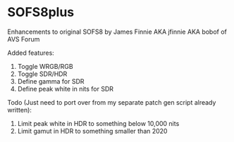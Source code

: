 # SOFS8plus
Enhancements to original SOFS8 by James Finnie AKA jfinnie AKA bobof of AVS Forum

Added features:
1. Toggle WRGB/RGB
2. Toggle SDR/HDR
3. Define gamma for SDR
4. Define peak white in nits for SDR

Todo (Just need to port over from my separate patch gen script already written):
1. Limit peak white in HDR to something below 10,000 nits
2. Limit gamut in HDR to something smaller than 2020
